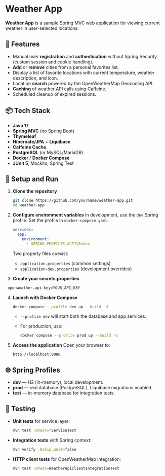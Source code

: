 # Weather App

**Weather App** is a sample Spring MVC web application for viewing current weather in user-selected locations.

## 🚀 Features

* Manual user **registration** and **authentication** without Spring Security (custom session and cookie handling).
* **Add** or **remove** cities from a personal favorites list.
* Display a list of favorite locations with current temperature, weather description, and icon.
* Location **search** powered by the OpenWeatherMap Geocoding API.
* **Caching** of weather API calls using Caffeine.
* Scheduled cleanup of expired sessions.

## 📦 Tech Stack

* **Java 17**
* **Spring MVC** (no Spring Boot)
* **Thymeleaf**
* **Hibernate/JPA** + **Liquibase**
* **Caffeine Cache**
* **PostgreSQL** (or MySQL/MariaDB)
* **Docker** / **Docker Compose**
* **JUnit 5**, Mockito, Spring Test

## 🔧 Setup and Run

1. **Clone the repository**

   ```bash
   git clone https://github.com/yourname/weather-app.git
   cd weather-app
   ```

2. **Configure environment variables**
   In development, use the `dev` Spring profile. Set the profile in `docker-compose.yaml`:

   ```yaml
   services:
     app:
       environment:
         - SPRING_PROFILES_ACTIVE=dev
   ```

   Two property files coexist:

    * `application.properties` (common settings)
    * `application-dev.properties` (development overrides)

   
3. **Create your secrets.properties**
  ```bash
   openweather.api-key=YOUR_API_KEY
   ```

4. **Launch with Docker Compose**

   ```bash
   docker compose --profile dev up --build -d
   ```

    * `--profile dev` will start both the database and app services.
    * For production, use:

      ```bash
      docker compose --profile prod up --build -d
      ```

5. **Access the application**
   Open your browser to:

   ```
   http://localhost:8080
   ```

## 🌐 Spring Profiles

* **dev** — H2 (in-memory), local development.
* **prod** — real database (PostgreSQL), Liquibase migrations enabled.
* **test** — in-memory database for integration tests.

## 🧪 Testing

* **Unit tests** for service layer:

  ```bash
  mvn test -Dtest=*ServiceTest
  ```
* **Integration tests** with Spring context:

  ```bash
  mvn verify -Dskip.unit=false
  ```
* **HTTP client tests** for OpenWeatherMap integration:

  ```bash
  mvn test -Dtest=WeatherApiClientIntegrationTest
  ```